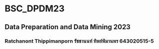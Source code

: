 # BSC_DPDM23
## Data Preparation and Data Mining 2023
### Ratchanont Thippimanporn รัชชานนท์ ทิพย์พิมานพร 643020515-5
